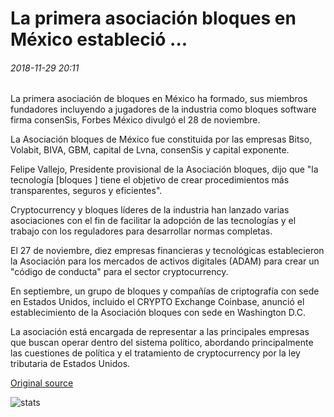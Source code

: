 # La primera asociación bloques en México estableció ...

###### 2018-11-29 20:11

La primera asociación de bloques en México ha formado, sus miembros fundadores incluyendo a jugadores de la industria como bloques software firma consenSis, Forbes México divulgó el 28 de noviembre.

La Asociación bloques de México fue constituida por las empresas Bitso, Volabit, BIVA, GBM, capital de Lvna, consenSis y capital exponente.

Felipe Vallejo, Presidente provisional de la Asociación bloques, dijo que "la tecnología [bloques \] tiene el objetivo de crear procedimientos más transparentes, seguros y eficientes".

Cryptocurrency y bloques líderes de la industria han lanzado varias asociaciones con el fin de facilitar la adopción de las tecnologías y el trabajo con los reguladores para desarrollar normas completas.

El 27 de noviembre, diez empresas financieras y tecnológicas establecieron la Asociación para los mercados de activos digitales (ADAM) para crear un "código de conducta" para el sector cryptocurrency.

En septiembre, un grupo de bloques y compañías de criptografía con sede en Estados Unidos, incluido el CRYPTO Exchange Coinbase, anunció el establecimiento de la Asociación bloques con sede en Washington D.C.

La asociación está encargada de representar a las principales empresas que buscan operar dentro del sistema político, abordando principalmente las cuestiones de política y el tratamiento de cryptocurrency por la ley tributaria de Estados Unidos.

[Original source](https://cointelegraph.com/news/first-blockchain-association-in-mexico-established)

![stats](https://c.statcounter.com/11760860/0/a89fa40b/1/ "stats")